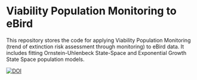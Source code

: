 # Viability Population Monitoring to eBird
This repository stores the code for applying Viability Population Monitoring (trend of extinction risk assessment through monitoring) to eBird data. It includes fitting Ornstein-Uhlenbeck State-Space and Exponential Growth State Space population models.

[![DOI](https://zenodo.org/badge/828987199.svg)](https://doi.org/10.5281/zenodo.14632611)

